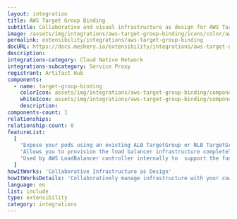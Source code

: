 ```yaml
---
layout: integration
title: AWS Target Group Binding
subtitle: Collaborative and visual infrastructure as design for AWS Target Group Binding
image: /assets/img/integrations/aws-target-group-binding/icons/color/aws-target-group-binding-color.svg
permalink: extensibility/integrations/aws-target-group-binding
docURL: https://docs.meshery.io/extensibility/integrations/aws-target-group-binding
description:
integrations-category: Cloud Native Network
integrations-subcategory: Service Proxy
registrant: Artifact Hub
components:
  - name: target-group-binding
    colorIcon: assets/img/integrations/aws-target-group-binding/components/target-group-binding/icons/color/target-group-binding-color.svg
    whiteIcon: assets/img/integrations/aws-target-group-binding/components/target-group-binding/icons/white/target-group-binding-white.svg
    description:
components-count: 1
relationships:
relationship-count: 0
featureList:
  [
    'Expose your pods using an existing ALB TargetGroup or NLB TargetGroup.',
    'Allows you to provision the load balancer infrastructure completely outside of Kubernetes.',
    'Used by AWS LoadBalancer controller internally to  support the functionality for Ingress and Service resource as well.',
  ]
howItWorks: 'Collaborative Infrastructure as Design'
howItWorksDetails: 'Collaboratively manage infrastructure with your coworkers synchronously sharing the same designs.'
language: en
list: include
type: extensibility
category: integrations
---
```

